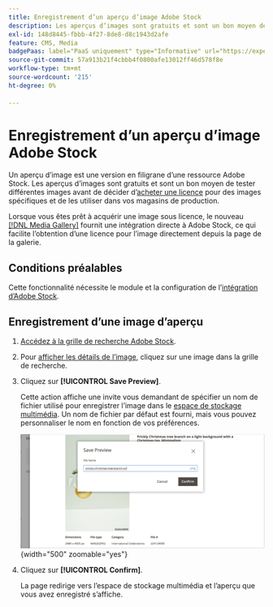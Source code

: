 ```yaml
---
title: Enregistrement d’un aperçu d’image Adobe Stock
description: Les aperçus d’images sont gratuits et sont un bon moyen de tester différentes images Adobe Stock avant de décider d’acheter une licence.s
exl-id: 148d8445-fbbb-4f27-8de8-d8c1943d2afe
feature: CMS, Media
badgePaas: label="PaaS uniquement" type="Informative" url="https://experienceleague.adobe.com/en/docs/commerce/user-guides/product-solutions" tooltip="S’applique uniquement aux projets Adobe Commerce on Cloud (infrastructure PaaS gérée par Adobe) et aux projets On-premise."
source-git-commit: 57a913b21f4cbbb4f0800afe13012ff46d578f8e
workflow-type: tm+mt
source-wordcount: '215'
ht-degree: 0%

---
```


# Enregistrement d’un aperçu d’image Adobe Stock

Un aperçu d’image est une version en filigrane d’une ressource Adobe Stock. Les aperçus d’images sont gratuits et sont un bon moyen de tester différentes images avant de décider d’[acheter une licence](./adobe-stock-license-image.md) pour des images spécifiques et de les utiliser dans vos magasins de production.

Lorsque vous êtes prêt à acquérir une image sous licence, le nouveau [[!DNL Media Gallery]](media-gallery.md) fournit une intégration directe à Adobe Stock, ce qui facilite l’obtention d’une licence pour l’image directement depuis la page de la galerie.

## Conditions préalables

Cette fonctionnalité nécessite le module et la configuration de l’[intégration d’Adobe Stock](./adobe-stock.md).

## Enregistrement d’une image d’aperçu

1. [Accédez à la grille de recherche Adobe Stock](./adobe-stock-manage.md#access-the-adobe-stock-search-grid).

1. Pour [afficher les détails de l’image](./adobe-stock-manage.md#view-image-details), cliquez sur une image dans la grille de recherche.

1. Cliquez sur **[!UICONTROL Save Preview]**.

   Cette action affiche une invite vous demandant de spécifier un nom de fichier utilisé pour enregistrer l’image dans le [espace de stockage multimédia](./media-storage.md). Un nom de fichier par défaut est fourni, mais vous pouvez personnaliser le nom en fonction de vos préférences.

   ![Enregistrer l’image d’aperçu Adobe Stock](./assets/adobe-stock-save-preview.png){width="500" zoomable="yes"}

1. Cliquez sur **[!UICONTROL Confirm]**.

   La page redirige vers l’espace de stockage multimédia et l’aperçu que vous avez enregistré s’affiche.
